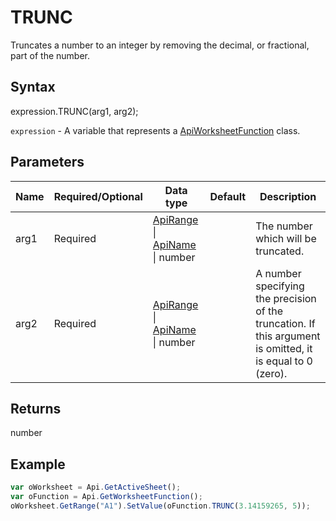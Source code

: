 # TRUNC

Truncates a number to an integer by removing the decimal, or fractional, part of the number.

## Syntax

expression.TRUNC(arg1, arg2);

`expression` - A variable that represents a [ApiWorksheetFunction](../ApiWorksheetFunction.md) class.

## Parameters

| **Name** | **Required/Optional** | **Data type** | **Default** | **Description** |
| ------------- | ------------- | ------------- | ------------- | ------------- |
| arg1 | Required | [ApiRange](../../ApiRange/ApiRange.md) &#124; [ApiName](../../ApiName/ApiName.md) &#124; number |  | The number which will be truncated. |
| arg2 | Required | [ApiRange](../../ApiRange/ApiRange.md) &#124; [ApiName](../../ApiName/ApiName.md) &#124; number |  | A number specifying the precision of the truncation. If this argument is omitted, it is equal to 0 (zero). |

## Returns

number

## Example



```javascript
var oWorksheet = Api.GetActiveSheet();
var oFunction = Api.GetWorksheetFunction();
oWorksheet.GetRange("A1").SetValue(oFunction.TRUNC(3.14159265, 5));
```
